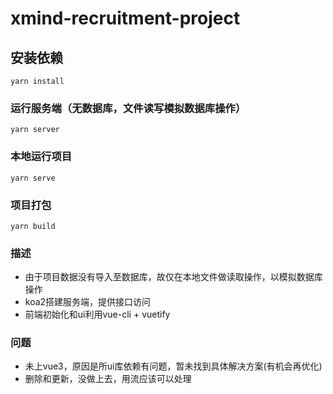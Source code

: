 # xmind-recruitment-project

## 安装依赖
```
yarn install
```

### 运行服务端（无数据库，文件读写模拟数据库操作）
```
yarn server
```

### 本地运行项目
```
yarn serve
```

### 项目打包
```
yarn build
```

### 描述
- 由于项目数据没有导入至数据库，故仅在本地文件做读取操作，以模拟数据库操作
- koa2搭建服务端，提供接口访问
- 前端初始化和ui利用vue-cli + vuetify

### 问题
- 未上vue3，原因是所ui库依赖有问题，暂未找到具体解决方案(有机会再优化)
- 删除和更新，没做上去，用流应该可以处理
